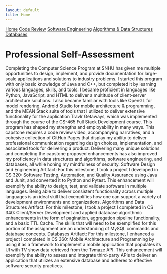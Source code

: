 ```yaml
---
layout: default
title: Home
---
```


<link rel="stylesheet" href="assets/css/custom.css">

<div class="nav">
  <a href="./index.html">Home</a>
  <a href="./code-review.html">Code Review</a>
  <a href="./artifacts/software-engineering.html">Software Engineering</a>
  <a href="./artifacts/algorithms-data-structures.html">Algorithms & Data Structures</a>
  <a href="./artifacts/databases.html">Databases</a>
</div>

# Professional Self-Assessment
  Completing the Computer Science Program at SNHU has given me multiple opportunities to design, implement, and provide documentation for large-scale applications and solutions to industry problems. I started this program with only basic knowledge of Java and C++, but completed it by learning various languages, skills, and tools. I became proficient in languages like Python, JavaScript, and HTML to deliver a multitude of client-server architecture solutions. I also became familiar with tools like OpenGL for model rendering, Android Studio for mobile architecture & programming, and the MEAN Stack suite of tools that I utilized to deliver extensive functionality for the application Travlr Getaways, which was implemented through the course of the CS-465 Full Stack Development course.
	This program has shaped my strengths and employability in many ways. This capstone requires a code review video, accompanying narratives, and a cohesive collection of GitHub Pages that display my ability to deliver professional communication regarding design choices, implementation, and associated tools for delivering a product. Delivering many unique solutions and completing the capstone proposed enhancements has also improved my proficiency in data structures and algorithms, software engineering, and databases, all while honing my mindfulness of security.
Software Design and Engineering Artifact:
	For this milestone, I took a project I developed in CS 320: Software Testing, Automation, and Quality Assurance using Java and Junit, and converted it to Python and Pytest. This enhancement will exemplify the ability to design, test, and validate software in multiple languages. Being able to deliver consistent functionality across multiple languages is an ideal skill that exemplifies how one can support a variety of development environments and organizations.
Algorithms and Data Structures Artifact:
	For this milestone, I took a project I completed in CS 340: Client/Server Development and applied database algorithmic enhancements in the form of pagination, aggregation pipeline functionality, and a basic TTL Cache. The skills that will need to be exemplified for this portion of the assignment are an understanding of MySQL commands and database concepts. 
Databases Artifact:
	For this milestone, I enhanced a project I completed in CS 360: Mobile Architecture and Programming by using it as a framework to implement a mobile application that populates its UI with TV show data retrieved from the Tvmaze API. This enhancement will exemplify the ability to assess and integrate third-party APIs to deliver an application that utilizes an extensive database and adheres to effective software security practices.


